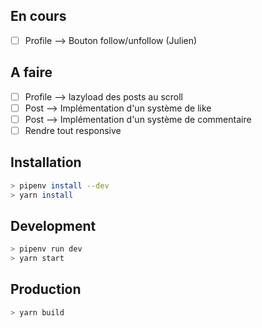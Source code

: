 ## En cours
- [ ] Profile --> Bouton follow/unfollow (Julien)

## A faire
- [ ] Profile --> lazyload des posts au scroll
- [ ] Post --> Implémentation d'un système de like
- [ ] Post --> Implémentation d'un système de commentaire
- [ ] Rendre tout responsive

## Installation
```sh
> pipenv install --dev
> yarn install
```

## Development
``` sh
> pipenv run dev
> yarn start
```

## Production
``` sh
> yarn build
```
